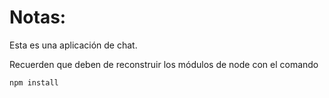 # Notas:

Esta es una aplicación de chat.

Recuerden que deben de reconstruir los módulos de node con el comando

```
npm install
```
